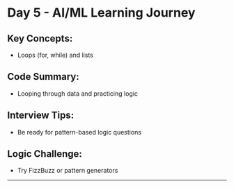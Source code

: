 # Day 5 - AI/ML Learning Journey

## Key Concepts:
- Loops (for, while) and lists

## Code Summary:
- Looping through data and practicing logic

## Interview Tips:
- Be ready for pattern-based logic questions

## Logic Challenge:
- Try FizzBuzz or pattern generators

---
